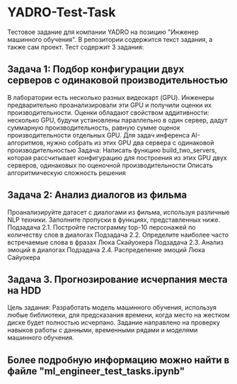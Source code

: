 # YADRO-Test-Task
Тестовое задание для компании YADRO на позицию "Инженер машинного обучения". В репозитории содержится текст задания, а также сам проект.
Тест содержит 3 задания:
## Задача 1: Подбор конфигурации двух серверов с одинаковой производительностью
В лаборатории есть несколько разных видеокарт (GPU). Инженеры предварительно проанализировали эти GPU и получили оценки их производительности. Оценки обладают свойством аддитивности: несколько GPU, будучи установлены параллельно в один сервер, дадут суммарную производительность, равную сумме оценок производительности отдельных GPU. Для задач инференса AI-алгоритмов, нужно собрать из этих GPU два сервера с одинаковой производительностью
Задача:
Написать функцию build_two_servers, которая рассчитывает конфигурацию для построения из этих GPU двух серверов, одинаковых по оценочной производительности
Описать алгоритмическую сложность решения
## Задача 2: Анализ диалогов из фильма
Проанализируйте датасет с диалогами из фильма, используя различные NLP техники. Заполните пропуски в функциях, представленных ниже.
Подзадача 2.1. Постройте гистограмму top-10 персонажей по количеству слов в диалогах
Подзадача 2.2. Определите наиболее часто встречаемые слова в фразах Люка Скайуокера
Подзадача 2.3. Анализ эмоций в диалогах
Подзадача 2.4. Распределение эмоций Люка Сайуокера
## Задача 3. Прогнозирование исчерпания места на HDD
Цель задания:
Разработать модель машинного обучения, используя любые библиотеки, для предсказания времени, когда место на жестком диске будет полностью исчерпано. Задание направлено на проверку навыков работы с данными, временными рядами и моделями машинного обучения.

## Более подробную информацию можно найти в файле "ml_engineer_test_tasks.ipynb"
